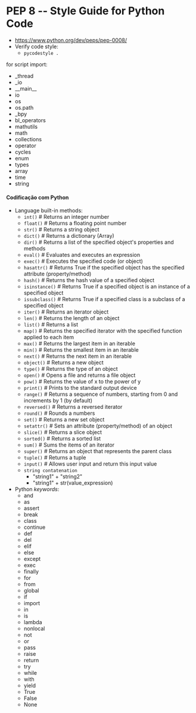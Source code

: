 # PEP 8 -- Style Guide for Python Code
- https://www.python.org/dev/peps/pep-0008/
- Verify code style:
    - ```pycodestyle .```  

for script import:
- \_thread
- \_io
- \_\_main\_\_
- io
- os
- os.path
- \_bpy
- bl\_operators
- mathutils
- math
- collections
- operator
- cycles
- enum
- types
- array
- time
- string

#### Codificação com Python
- Language built-in methods:
    - `int()`                  # Returns an integer number
    - `float()`                # Returns a floating point number
    - `str()`                  # Returns a string object
    - `dict()`                 # Returns a dictionary (Array)
    - `dir()`                  # Returns a list of the specified object's properties and methods
    - `eval()`                 # Evaluates and executes an expression
    - `exec()`                 # Executes the specified code (or object)
    - `hasattr()`	           # Returns True if the specified object has the specified attribute (property/method)
    - `hash()`          	   # Returns the hash value of a specified object
    - `isinstance()`           # Returns True if a specified object is an instance of a specified object
    - `issubclass()`	       # Returns True if a specified class is a subclass of a specified object
    - `iter()`	               # Returns an iterator object
    - `len()`	               # Returns the length of an object
    - `list()`	               # Returns a list
    - `map()`	               # Returns the specified iterator with the specified function applied to each item
    - `max()`	               # Returns the largest item in an iterable
    - `min()`	               # Returns the smallest item in an iterable
    - `next()`	               # Returns the next item in an iterable
    - `object()`	           # Returns a new object
    - `type()`                 # Returns the type of an object
    - `open()`	               # Opens a file and returns a file object
    - `pow()`	               # Returns the value of x to the power of y
    - `print()`	               # Prints to the standard output device
    - `range()`	               # Returns a sequence of numbers, starting from 0 and increments by 1 (by default)
    - `reversed()`	           # Returns a reversed iterator
    - `round()`	               # Rounds a numbers
    - `set()`	               # Returns a new set object
    - `setattr()`	           # Sets an attribute (property/method) of an object
    - `slice()`	               # Returns a slice object
    - `sorted()`	           # Returns a sorted list
    - `sum()`	               # Sums the items of an iterator
    - `super()`	               # Returns an object that represents the parent class
    - `tuple()`	               # Returns a tuple
    - `input()`	               # Allows user input and return this input value
    - `string contatenation`
        - "string1" + "string2"
        - "string1" + str(value_expression)
- Python *keywords*:
    - and
    - as
    - assert
    - break
    - class
    - continue
    - def
    - del
    - elif
    - else
    - except
    - exec
    - finally
    - for
    - from
    - global
    - if
    - import
    - in
    - is
    - lambda
    - nonlocal
    - not
    - or
    - pass
    - raise
    - return
    - try
    - while
    - with
    - yield
    - True
    - False
    - None
